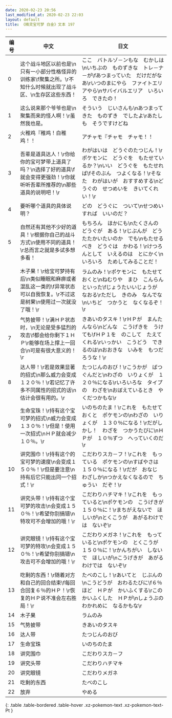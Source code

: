 ```yaml
---
date: 2020-02-23 20:56
last_modified_at: 2020-02-23 22:03
layout: default
title: 《精灵宝可梦 白金》文本 197
---
```

| 编号 | 中文 | 日文 |
| ---- | ---- | ---- |
| 0 | 这个战斗地区以前也是\n只有一小部分性格怪异的训练家\f聚集之所。\r不知什么时候就出现了战斗区、\n生存区这些东西！ | ここ　バトルゾ－ンもな　むかしは\nいちぶの　ものずきな　トレ－ナ－が\fあつまっていた　だけだがなあ\rいつのまにやら　ファイトエリアやら\nサバイバルエリア　いろいろ　できたの！ |
| 1 | 这么说来那个爷爷也是\n聚集而来的怪人啊！\r虽然我也是。 | そういう　じいさんも\nあつまってきた　ものずき　でしたよ\rあたしも　そうですけどね |
| 2 | 火稚鸡『稚鸡！白稚鸡！！ | アチャモ『チャモ　チャモ！！ |
| 3 | 吾辈是道具达人！\r你给你的宝可梦带上道具了吗？\n选择了好的道具\f就会变得更强劲！\r你就听听吾辈所推荐的\n那些道具的说明吧！\r | わがはいは　どうぐのたつじん！\rポケモンに　どうぐを　もたせているか？\nいい　どうぐを　もたせれば\fそのぶん　つよくなる！\rそなた　わがはいが　おすすめする\nどうぐの　せつめいを　きいてくれい！\r |
| 4 | 要听哪个道具的具体说明？ | どの　どうぐに　ついて\nせつめい　すれば　いいのだ？ |
| 5 | 自然还有其他不少好的道具！\r根据你自己的战斗方式\n使用不同的道具！\r总而言之就是多试多想多看！ | もちろん　ほかにも\nたくさんの　どうぐが　ある！\rじぶんが　どう　たたかいたいのか　でも\nもたせるべき　どうぐは　かわる！\rけつろんとして　いえるのは　とにかく\nいろいろ　ためしてみることだ！ |
| 6 | 木子果！\r给宝可梦持有后\n类似睡眠和麻痹或者混乱这一类的\f异常状态可以自我恢复。\r不过这是树果\n使用过一次就没了哦！\r | ラムのみ！\rポケモンに　もたせておくと\nねむりや　まひ　こんらん　といった\fじょうたいいじょうが　なおる\rただし　きのみ　なんでな\nいちど　つかうと　なくなるぞ！\r |
| 7 | 气势披带！\r满ＨＰ状态时，\n无论是受多猛烈的攻击\f都会给你剩下１ＨＰ\r能够在场上撑上一回合\n可是有很大意义的！\r | きあいのタスキ！\rＨＰが　まんたんなら\nどんな　こうげきを　うけても\fＨＰ１を　のこして　たえてくれる\rいっかい　こうどう　できるのは\nおおきな　いみを　もつだろうな！\r |
| 8 | 达人带！\r若是效果显著的招式\n那么威力会变成１２０％！\r若记忆了许多不同属性的招式的话\n估计会很有用的。\r | たつじんのおび！\rこうかが　ばつぐんだと\nわざの　いりょくが　１２０％になる\rいろいろな　タイプの　わざを\nおぼえているとき　やくだつかもな\r |
| 9 | 生命宝珠！\r持有这个宝可梦的招式\n威力会变成１３０％！\r但是！使用一次招式\nＨＰ就会减少１０％。\r | いのちのたま！\rこれを　もたせておくと　ポケモンの\nわざの　いりょくが　１３０％になる！\rだがしかし！　わざを　つかうたびに\nＨＰが　１０％ずつ　へっていくのだ\r |
| 10 | 讲究围巾！\r持有这个的宝可梦的速度\n会变成１５０％！\r但是要注意\n持有后它只能出同一个招式！\r | こだわりスカ－フ！\rこれを　もっている　ポケモンの\nすばやさは　１５０％になる！\rだが　おなじ　わざしか\nつかえなくなるので　ちゅうい　だぞ！\r |
| 11 | 讲究头带！\r持有这个宝可梦的攻击\n会变成１５０％！\r希望你别搞错\n特攻可不会增加的哦！\r | こだわりハチマキ！\rこれを　もっていると\nポケモンの　こうげきが　１５０％に！\rまちがえないで　ほしいが\nとくこうが　あがるわけでは　ないぞ\r |
| 12 | 讲究眼镜！\r持有这个宝可梦的特攻\n会变成１５０％！\r希望你别搞错\n攻击可不会增加的哦！\r | こだわりメガネ！\rこれを　もっていると\nポケモンの　とくこうが　１５０％に！\rかんちがい　しないで　ほしいが\nこうげきが　あがるわけでは　ないぞ\r |
| 13 | 吃剩的东西！\r随着对方和自己的回合结束\f每回合回复６％的ＨＰ！\r恢复的ＨＰ说不准会左右胜局！\r | たべのこし！\rあいてと　じぶんの\nこうどうが　おわるたびに\f６％ほど　ＨＰが　かいふくする\rこの　かいふくした　ＨＰが\nしょうぶの　わかれめに　なるかもな\r |
| 14 | 木子果 | ラムのみ |
| 15 | 气势披带 | きあいのタスキ |
| 16 | 达人带 | たつじんのおび |
| 17 | 生命宝珠 | いのちのたま |
| 18 | 讲究围巾 | こだわりスカ－フ |
| 19 | 讲究头带 | こだわりハチマキ |
| 20 | 讲究眼镜 | こだわりメガネ |
| 21 | 吃剩的东西 | たべのこし |
| 22 | 放弃 | やめる |
{: .table .table-bordered .table-hover .xz-pokemon-text .xz-pokemon-text-Pt }